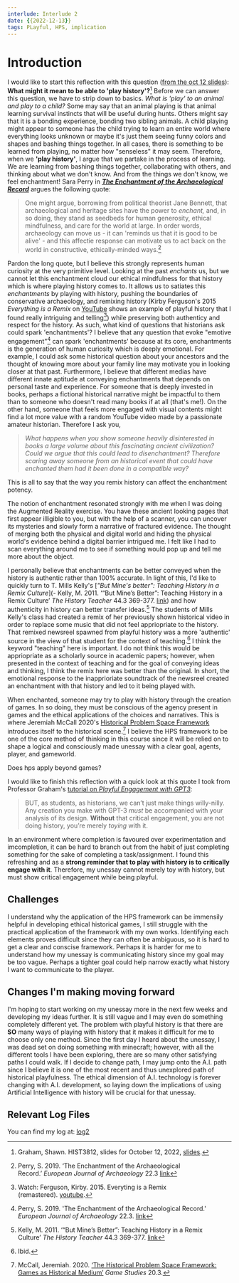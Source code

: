 ```yaml
---
interlude: Interlude 2
date: {{2022-12-13}}
tags: PLayful, HPS, implication
---
```


# Introduction 

I would like to start this reflection with this question ([from the oct 12 slides](https://hist3812.netlify.app/slides/oct12.html#/30)): **What might it mean to be able to 'play history'?**[^1] Before we can answer this question, we have to strip down to basics. *What is 'play' to an animal and play to a child?* Some may say that an animal playing is that animal learning survival instincts that will be useful during hunts. Others might say that it is a bonding experience, bonding two sibling animals. A child playing might appear to someone has the child trying to learn an entire world where everything looks unknown or maybe it's just them seeing funny colors and shapes and bashing things together. In all cases, there is something to be learned from playing, no matter how "senseless" it may seem. Therefore, when we **'play history'**, I argue that we partake in the process of learning. We are learning from bashing things together, collaborating with others, and thinking about what we don't know. And from the things we don't know, we feel enchantment! Sara Perry in [**_The Enchantment of the Archaeological Record_**](https://www-cambridge-org.proxy.library.carleton.ca/core/journals/european-journal-of-archaeology/article/enchantment-of-the-archaeological-record/6B71DCDB28D3FABE22660EEA860ED7FE) argues the following quote:

> One might argue, borrowing from political theorist Jane Bennett, that archaeological and heritage sites have the power to *enchant,* and, in so doing, they stand as seedbeds for human generosity, ethical mindfulness, and care for the world at large. In order words, archaeology can move us - it can 'reminds us that it is good to be alive' - and this affectie response can motivate us to act back on the world in constructive, ethically-minded ways.[^2] 

Pardon the long quote, but I believe this strongly represents human curiosity at the very primitive level. Looking at the past *enchants* us, but we cannot let this enchantment cloud our ethical mindfulness for that history which is where playing history comes to. It allows us to satiates this *enchantments* by playing with history, pushing the boundaries of conservative archaeology, and remixing history (Kirby Ferguson's 2015 *Everything is a Remix* on [YouTube](https://www.youtube.com/watch?v=nJPERZDfyWc) shows an example of playful history that I found really intriguing and telling[^3]) while preserving both authenticy and respect for the history. As such, what kind of questions that historians ask could spark 'enchantments'? I believe that any question that evoke "emotive engagement"[^4] can spark 'enchantments' because at its core, enchantments is the generation of human curiosity which is deeply emotional. For example, I could ask some historical question about your ancestors and the thought of knowing more about your family line may motivate you in looking closer at that past. Furthermore, I believe that different medias have different innate aptitude at conveying enchantments that depends on personal taste and experience. For someone that is deeply invested in books, perhaps a fictional historical narrative might be impactful to them than to someone who doesn't read many books if at all (that's me!). On the other hand, someone that feels more engaged with visual contents might find a lot more value with a random YouTube video made by a passionate amateur historian. Therefore I ask you, 

> *What happens when you show someone heavily disinterested in books a large volume about this fascinating ancient civilization? Could we argue that this could lead to disenchantment? Therefore scaring away someone from an historical event that could have enchanted them had it been done in a compatible way?*  

This is all to say that the way you remix history can affect the enchantment potency. 

The notion of enchantment resonated strongly with me when I was doing the Augmented Reality exercise. You have these ancient looking pages that first appear illigible to you, but with the help of a scanner, you can uncover its mysteries and slowly form a narrative of fractured evidence. The thought of merging both the physical and digital world and hiding the physical world's evidence behind a digital barrier intrigued me. I felt like I had to scan everything around me to see if something would pop up and tell me more about the object. 

I personally believe that enchantments can be better conveyed when the history is authentic rather than 100% accurate. In light of this, I'd like to quickly turn to T. Mills Kelly's [*"But Mine's better": Teaching History in a Remix Culture*](-   Kelly, M. 2011. ‘“But Mine’s Better”: Teaching History in a Remix Culture’ _The History Teacher_ 44.3 369-377. [link](https://www.jstor.org/stable/41303990)) and how authenticity in history can better transfer ideas.[^5] The students of Mills Kelly's class had created a remix of her previously shown historical video in order to replace some music that did not feel appriopriate to the history. That remixed newsreel spawned from playful history was a more 'authentic' source in the view of that student for the context of teaching.[^6] I think the keyword "teaching" here is important. I do not think this would be appriopriate as a scholarly source in academic papers; however, when presented in the context of teaching and for the goal of conveying ideas and thinking, I think the remix here was better than the original. In short, the emotional response to the inapprioriate soundtrack of the newsreel created an enchantment with that history and led to it being played with. 

When enchanted, someone may try to play with history through the creation of games. In so doing, they must be conscious of the agency present in games and the ethical applications of the choices and narratives. This is where Jeremiah McCall 2020's [Historical Problem Space Framework](http://gamestudies.org/2003/articles/mccall) introduces itself to the historical scene.[^7] I believe the HPS framework to be one of the core method of thinking in this course since it will be relied on to shape a logical and consciously made unessay with a clear goal, agents, player, and gameworld. 



Does hps apply beyond games?


I would like to finish this reflection with a quick look at this quote I took from Professor Graham's [tutorial on *Playful Engagement with GPT3*](https://hist3812.netlify.app/syllabus/gpt3/):

> BUT, as students, as historians, we can’t just make things willy-nilly. Any creation you make with GPT-3 _must_ be accompanied with your analysis of its design. **Without** that critical engagement, you are not doing history, you’re merely _toying_ with it.

In an environment where completion is favoured over experimentation and imcompletion, it can be hard to branch out from the habit of just completing something for the sake of completing a task/assignment. I found this refreshing and as a **strong reminder that to play with history is to critically engage with it**. Therefore, my unessay cannot merely toy with history, but must show critical engagement while being playful. 

## Challenges

I understand why the application of the HPS framework can be immensily helpful in developing ethical historical games, I still struggle with the practical application of the framework with my own works. Identifying each elements proves difficult since they can often be ambiguous, so it is hard to get a clear and conscise framework. Perhaps it is harder for me to understand how my unessay is communicating history since my goal may be too vague. Perhaps a tighter goal could help narrow exactly what history I want to communicate to the player. 

## Changes I'm making moving forward

I'm hoping to start working on my unessay more in the next few weeks and developing my ideas further. It is still vague and I may even do something completely different yet. The problem with playful history is that there are **SO** many ways of playing with history that it makes it difficult for me to choose only one method. Since the first day I heard about the unessay, I was dead set on doing something with minecraft; however, with all the different tools I have been exploring, there are so many other satisfying paths I could walk. If I decide to change path, I may jump onto the A.I. path since I believe it is one of the most recent and thus unexplored path of historical playfulness. The ethical dimension of A.I. technology is forever changing with A.I. development, so laying down the implications of using Artificial Intelligence with history will be crucial for that unessay.

## Relevant Log Files
You can find my log at: [log2](https://github.com/MaxTheBeast300/hist3812-materials/blob/main/interlude2/log_interlude2.md.md)

[^1]: Graham, Shawn. HIST3812, slides for October 12, 2022, [slides](https://hist3812.netlify.app/slides/oct12.html#/30).
[^2]: Perry, S. 2019. ‘The Enchantment of the Archaeological Record.’ _European Journal of Archaeology_ 22.3 [link](https://www-cambridge-org.proxy.library.carleton.ca/core/journals/european-journal-of-archaeology/article/enchantment-of-the-archaeological-record/6B71DCDB28D3FABE22660EEA860ED7FE)
[^3]: Watch: Ferguson, Kirby. 2015. Everyting is a Remix (remastered). [youtube](https://www.youtube.com/watch?v=nJPERZDfyWc).
[^4]: Perry, S. 2019. 'The Enchantment of the Archaeological Record.' *European Journal of Archaeology* 22.3. [link](https://www-cambridge-org.proxy.library.carleton.ca/core/journals/european-journal-of-archaeology/article/enchantment-of-the-archaeological-record/6B71DCDB28D3FABE22660EEA860ED7FE)
[^5]: Kelly, M. 2011. ‘“But Mine’s Better”: Teaching History in a Remix Culture’ _The History Teacher_ 44.3 369-377. [link](https://www.jstor.org/stable/41303990)
[^6]: Ibid.
[^7]: McCall, Jeremiah. 2020. [‘The Historical Problem Space Framework: Games as Historical Medium’](http://gamestudies.org/2003/articles/mccall) _Game Studies_ 20.3.